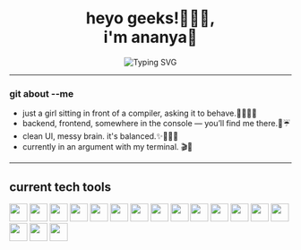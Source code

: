 <!-- Profile ReadMe Start -->
<h1 align="center">heyo geeks!🧑🏻‍💻,  </br>i'm ananya🩷</h1>
<p align="center">
  <img src="https://readme-typing-svg.herokuapp.com?font=Fira+Code&duration=2000&pause=1000&color=FF90BB&center=true&vCenter=true&width=435&lines=developing+developer+☕️;multi-stack+learner+🎧;semi-stable,+slightly+obsessed+🎀" alt="Typing SVG" />
</p>

---
### git about --me

- just a girl sitting in front of a compiler, asking it to behave.👩🏻‍💻🎀  
- backend, frontend, somewhere in the console — you’ll find me there.💬☔  
- clean UI, messy brain. it's balanced.✨🤷🏻‍♀️
- currently in an argument with my terminal. 🎬🔪

---

<!-- Tech Stack Section -->
<h2><b>current tech tools</b></h2>
<p align="left">
  <img src="https://img.shields.io/badge/Java-007396?style=for-the-badge&logo=java&logoColor=white" height="32"/>
  <img src="https://img.shields.io/badge/C-00599C?style=for-the-badge&logo=c&logoColor=white" height="32"/>
  <img src="https://img.shields.io/badge/C++-004482?style=for-the-badge&logo=c%2B%2B&logoColor=white" height="32"/>
  <img src="https://img.shields.io/badge/Python-3776AB?style=for-the-badge&logo=python&logoColor=white" height="32"/>
  <img src="https://img.shields.io/badge/HTML5-E34F26?style=for-the-badge&logo=html5&logoColor=white" height="32"/>
  <img src="https://img.shields.io/badge/CSS3-1572B6?style=for-the-badge&logo=css3&logoColor=white" height="32"/>
  <img src="https://img.shields.io/badge/Bootstrap-7952B3?style=for-the-badge&logo=bootstrap&logoColor=white" height="32"/>
  <img src="https://img.shields.io/badge/JavaScript-F7DF1E?style=for-the-badge&logo=javascript&logoColor=black" height="32"/>
  <img src="https://img.shields.io/badge/TypeScript-3178C6?style=for-the-badge&logo=typescript&logoColor=white" height="32"/>
  <img src="https://img.shields.io/badge/Node.js-339933?style=for-the-badge&logo=nodedotjs&logoColor=white" height="32"/>
  <img src="https://img.shields.io/badge/Express.js-000000?style=for-the-badge&logo=express&logoColor=white" height="32"/>
  <img src="https://img.shields.io/badge/EJS-4F5D95?style=for-the-badge&logo=javascript&logoColor=white" height="32"/>
  <img src="https://img.shields.io/badge/Axios-5A29E4?style=for-the-badge&logo=axios&logoColor=white" height="32"/>
  <img src="https://img.shields.io/badge/REST%20API-FF6F00?style=for-the-badge&logo=api&logoColor=white" height="32"/>
  <img src="https://img.shields.io/badge/PostgreSQL-4169E1?style=for-the-badge&logo=postgresql&logoColor=white" height="32"/>
  <img src="https://img.shields.io/badge/React-61DAFB?style=for-the-badge&logo=react&logoColor=black" height="32"/>
  <img src="https://img.shields.io/badge/three.js-000000?style=for-the-badge&logo=three.js&logoColor=white" height="32"/>
</p>

